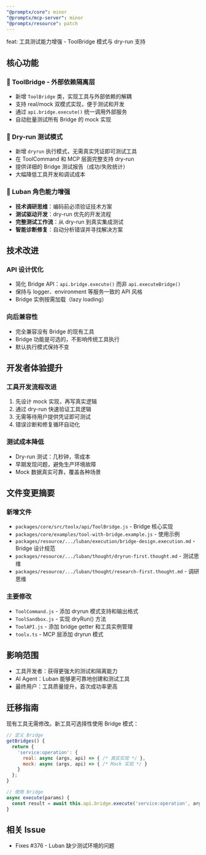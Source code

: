 ```yaml
---
"@promptx/core": minor
"@promptx/mcp-server": minor
"@promptx/resource": patch
---
```


feat: 工具测试能力增强 - ToolBridge 模式与 dry-run 支持

## 核心功能

### 🌉 ToolBridge - 外部依赖隔离层
- 新增 `ToolBridge` 类，实现工具与外部依赖的解耦
- 支持 real/mock 双模式实现，便于测试和开发
- 通过 `api.bridge.execute()` 统一调用外部服务
- 自动批量测试所有 Bridge 的 mock 实现

### 🧪 Dry-run 测试模式
- 新增 `dryrun` 执行模式，无需真实凭证即可测试工具
- 在 ToolCommand 和 MCP 层面完整支持 dry-run
- 提供详细的 Bridge 测试报告（成功/失败统计）
- 大幅降低工具开发和调试成本

### 🤖 Luban 角色能力增强
- **技术调研思维**：编码前必须验证技术方案
- **测试驱动开发**：dry-run 优先的开发流程
- **完整测试工作流**：从 dry-run 到真实集成测试
- **智能诊断修复**：自动分析错误并寻找解决方案

## 技术改进

### API 设计优化
- 简化 Bridge API：`api.bridge.execute()` 而非 `api.executeBridge()`
- 保持与 logger、environment 等服务一致的 API 风格
- Bridge 实例按需加载（lazy loading）

### 向后兼容性
- 完全兼容没有 Bridge 的现有工具
- Bridge 功能是可选的，不影响传统工具执行
- 默认执行模式保持不变

## 开发者体验提升

### 工具开发流程改进
1. 先设计 mock 实现，再写真实逻辑
2. 通过 dry-run 快速验证工具逻辑
3. 无需等待用户提供凭证即可测试
4. 错误诊断和修复循环自动化

### 测试成本降低
- Dry-run 测试：几秒钟，零成本
- 早期发现问题，避免生产环境故障
- Mock 数据真实可靠，覆盖各种场景

## 文件变更摘要

### 新增文件
- `packages/core/src/toolx/api/ToolBridge.js` - Bridge 核心实现
- `packages/core/examples/tool-with-bridge.example.js` - 使用示例
- `packages/resource/.../luban/execution/bridge-design.execution.md` - Bridge 设计规范
- `packages/resource/.../luban/thought/dryrun-first.thought.md` - 测试思维
- `packages/resource/.../luban/thought/research-first.thought.md` - 调研思维

### 主要修改
- `ToolCommand.js` - 添加 dryrun 模式支持和输出格式
- `ToolSandbox.js` - 实现 dryRun() 方法
- `ToolAPI.js` - 添加 bridge getter 和工具实例管理
- `toolx.ts` - MCP 层添加 dryrun 模式

## 影响范围

- 工具开发者：获得更强大的测试和隔离能力
- AI Agent：Luban 能够更可靠地创建和测试工具
- 最终用户：工具质量提升，首次成功率更高

## 迁移指南

现有工具无需修改。新工具可选择性使用 Bridge 模式：

```javascript
// 定义 Bridge
getBridges() {
  return {
    'service:operation': {
      real: async (args, api) => { /* 真实实现 */ },
      mock: async (args, api) => { /* Mock 实现 */ }
    }
  };
}

// 使用 Bridge
async execute(params) {
  const result = await this.api.bridge.execute('service:operation', args);
}
```

## 相关 Issue
- Fixes #376 - Luban 缺少测试环境的问题